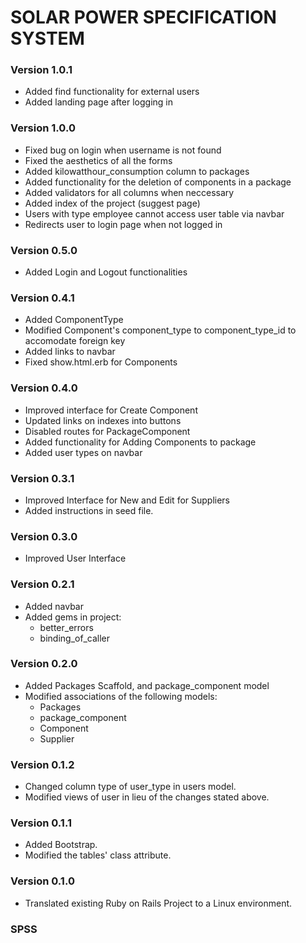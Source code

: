 # SOLAR POWER SPECIFICATION SYSTEM

### Version 1.0.1
* Added find functionality for external users
* Added landing page after logging in

### Version 1.0.0
* Fixed bug on login when username is not found
* Fixed the aesthetics of all the forms
* Added kilowatthour_consumption column to packages
* Added functionality for the deletion of components in a package
* Added validators for all columns when neccessary
* Added index of the project (suggest page)
* Users with type employee cannot access user table via navbar
* Redirects user to login page when not logged in

### Version 0.5.0
* Added Login and Logout functionalities

### Version 0.4.1
* Added ComponentType
* Modified Component's component_type to component_type_id to accomodate foreign key
* Added links to navbar
* Fixed show.html.erb for Components

### Version 0.4.0
* Improved interface for Create Component
* Updated links on indexes into buttons
* Disabled routes for PackageComponent
* Added functionality for Adding Components to package
* Added user types on navbar

### Version 0.3.1
* Improved Interface for New and Edit for Suppliers
* Added instructions in seed file.

### Version 0.3.0
* Improved User Interface

### Version 0.2.1
* Added navbar
* Added gems in project:
  * better_errors
  * binding_of_caller

### Version 0.2.0
* Added Packages Scaffold, and package_component model
* Modified associations of the following models:
  * Packages
  * package_component
  * Component
  * Supplier

### Version 0.1.2
* Changed column type of user_type in users model.
* Modified views of user in lieu of the changes stated above.

### Version 0.1.1
* Added Bootstrap.
* Modified the tables' class attribute.

### Version 0.1.0
* Translated existing Ruby on Rails Project to a Linux environment.

### SPSS
